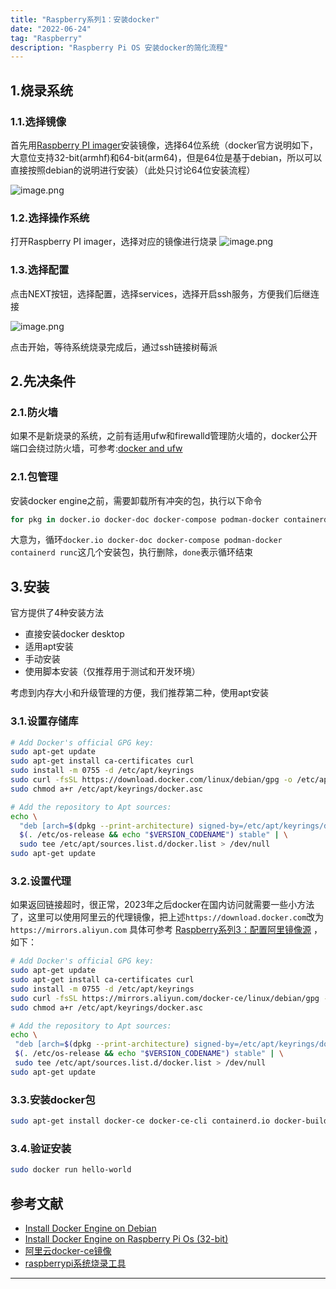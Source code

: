 ```yaml
---
title: "Raspberry系列1：安装docker"
date: "2022-06-24"
tag: "Raspberry"
description: "Raspberry Pi OS 安装docker的简化流程"
---
```


## 1.烧录系统

### 1.1.选择镜像

首先用[Raspberry PI imager](https://www.raspberrypi.com/software/)安装镜像，选择64位系统（docker官方说明如下，大意位支持32-bit(armhf)和64-bit(arm64)，但是64位是基于debian，所以可以直接按照debian的说明进行安装）（此处只讨论64位安装流程）

![image.png](/images/posts/005-01.png)

### 1.2.选择操作系统

打开Raspberry PI imager，选择对应的镜像进行烧录
![image.png](/images/posts/005-02.png)

### 1.3.选择配置

点击NEXT按钮，选择配置，选择services，选择开启ssh服务，方便我们后继连接

![image.png](/images/posts/005-03.png)

点击开始，等待系统烧录完成后，通过ssh链接树莓派

## 2.先决条件

### 2.1.防火墙

如果不是新烧录的系统，之前有适用ufw和firewalld管理防火墙的，docker公开端口会绕过防火墙，可参考:[docker and ufw](https://docs.docker.com/network/packet-filtering-firewalls/#docker-and-ufw)

### 2.1.包管理

安装docker engine之前，需要卸载所有冲突的包，执行以下命令

```bash
for pkg in docker.io docker-doc docker-compose podman-docker containerd runc; do sudo apt-get remove $pkg; done
```

大意为，循环`docker.io docker-doc docker-compose podman-docker containerd runc`这几个安装包，执行删除，`done`表示循环结束

## 3.安装

官方提供了4种安装方法

- 直接安装docker desktop
- 适用apt安装
- 手动安装
- 使用脚本安装（仅推荐用于测试和开发环境）

考虑到内存大小和升级管理的方便，我们推荐第二种，使用apt安装

### 3.1.设置存储库

```bash
# Add Docker's official GPG key:
sudo apt-get update
sudo apt-get install ca-certificates curl
sudo install -m 0755 -d /etc/apt/keyrings
sudo curl -fsSL https://download.docker.com/linux/debian/gpg -o /etc/apt/keyrings/docker.asc
sudo chmod a+r /etc/apt/keyrings/docker.asc

# Add the repository to Apt sources:
echo \
  "deb [arch=$(dpkg --print-architecture) signed-by=/etc/apt/keyrings/docker.asc] https://download.docker.com/linux/debian \
  $(. /etc/os-release && echo "$VERSION_CODENAME") stable" | \
  sudo tee /etc/apt/sources.list.d/docker.list > /dev/null
sudo apt-get update
```

### 3.2.设置代理

如果返回链接超时，很正常，2023年之后docker在国内访问就需要一些小方法了，这里可以使用阿里云的代理镜像，把上述`https://download.docker.com`改为`https://mirrors.aliyun.com`
具体可参考 [Raspberry系列3：配置阿里镜像源](/posts/post-009)
，如下：

```bash
# Add Docker's official GPG key:
sudo apt-get update
sudo apt-get install ca-certificates curl
sudo install -m 0755 -d /etc/apt/keyrings
sudo curl -fsSL https://mirrors.aliyun.com/docker-ce/linux/debian/gpg -o /etc/apt/keyrings/docker.asc
sudo chmod a+r /etc/apt/keyrings/docker.asc

# Add the repository to Apt sources:
echo \
 "deb [arch=$(dpkg --print-architecture) signed-by=/etc/apt/keyrings/docker.asc] https://mirrors.aliyun.com/docker-ce/linux/debian \
 $(. /etc/os-release && echo "$VERSION_CODENAME") stable" | \
 sudo tee /etc/apt/sources.list.d/docker.list > /dev/null
sudo apt-get update
```

### 3.3.安装docker包

```bash
sudo apt-get install docker-ce docker-ce-cli containerd.io docker-buildx-plugin docker-compose-plugin
```

### 3.4.验证安装

```bash
sudo docker run hello-world
```

## 参考文献

- [Install Docker Engine on Debian](https://docs.docker.com/engine/install/debian/)
- [Install Docker Engine on Raspberry Pi Os (32-bit)](https://docs.docker.com/engine/install/raspberry-pi-os/)
- [阿里云docker-ce镜像](https://mirrors.aliyun.com/docker-ce/linux/debian/)
- [raspberrypi系统烧录工具](https://www.raspberrypi.com/software/)

---
